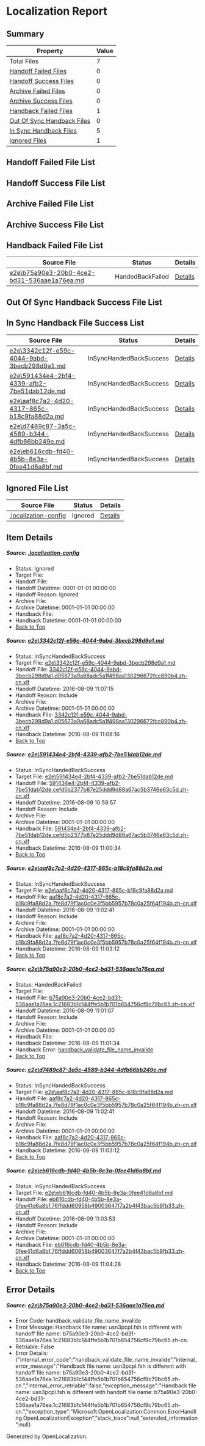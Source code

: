 # <a name='report-top'></a> Localization Report

## Summary
 Property | Value 
 -------- | ----- 
 Total Files | 7
[ Handoff Failed Files ](#handoff-failed-list)| 0
[ Handoff Success Files ](#handoff-success-list)| 0
[ Archive Failed Files ](#archive-failed-list)| 0
[ Archive Success Files ](#archive-success-list)| 0
[ Handback Failed Files ](#handback-failed-list)| 1
[ Out Of Sync Handback Files ](#outofsync-handback-success-list)| 0
[ In Sync Handback Files ](#insync-handback-success-list)| 5
[ Ignored Files ](#ignored-list)| 1

## <a name='handoff-failed-list'></a> Handoff Failed File List

## <a name='handoff-success-list'></a> Handoff Success File List

## <a name='archive-failed-list'></a> Archive Failed File List

## <a name='archive-success-list'></a> Archive Success File List

## <a name='handback-failed-list'></a> Handback Failed File List
 Source File | Status | Details 
 ----------- | ------ | ------- 
 [e2e\b75a90e3-20b0-4ce2-bd31-536aae1a76ea.md](https://github.com/OpenLocalizationTestOrg/oltest/blob/ad127a81500c67327bb8368e83c87457115a6d9c/e2e/b75a90e3-20b0-4ce2-bd31-536aae1a76ea.md) | HandedBackFailed | [Details](#0aeb11ab850439018cc94949753568e0bc68c62a4)

## <a name='outofsync-handback-success-list'></a> Out Of Sync Handback Success File List

## <a name='insync-handback-success-list'></a> In Sync Handback File Success List
 Source File | Status | Details 
 ----------- | ------ | ------- 
 [e2e\3342c12f-e59c-4044-9abd-3becb298d9a1.md](https://github.com/OpenLocalizationTestOrg/oltest/blob/f349e5134afd215f16eb131b243f4e4f9dc01dea/e2e/3342c12f-e59c-4044-9abd-3becb298d9a1.md) | InSyncHandedBackSuccess | [Details](#17cd046676863476cb9d57c552af2685a87a10001)
 [e2e\591434e4-2bf4-4339-afb2-7be51dab12de.md](https://github.com/OpenLocalizationTestOrg/oltest/blob/a68a158d8d3b661e5380e4aae552e86f3b61146c/e2e/591434e4-2bf4-4339-afb2-7be51dab12de.md) | InSyncHandedBackSuccess | [Details](#4c6cbcd3552d4d8b066d20d31d90b110972881032)
 [e2e\aaf8c7a2-4d20-4317-865c-b18c9fa88d2a.md](https://github.com/OpenLocalizationTestOrg/oltest/blob/4dca433527095cfd9697feece8892220465da45c/e2e/aaf8c7a2-4d20-4317-865c-b18c9fa88d2a.md) | InSyncHandedBackSuccess | [Details](#b6610db93ec555cdc04b2e19293397a461d15b663)
 [e2e\d7489c87-3a5c-4589-b344-4dfb66bb249e.md](https://github.com/OpenLocalizationTestOrg/oltest/blob/f349e5134afd215f16eb131b243f4e4f9dc01dea/e2e/d7489c87-3a5c-4589-b344-4dfb66bb249e.md) | InSyncHandedBackSuccess | [Details](#b6610db93ec555cdc04b2e19293397a461d15b665)
 [e2e\eb616cdb-fd40-4b5b-8e3a-0fee41d6a8bf.md](https://github.com/OpenLocalizationTestOrg/oltest/blob/278176aac4ad25e7b95712da3b862681e9e47c74/e2e/eb616cdb-fd40-4b5b-8e3a-0fee41d6a8bf.md) | InSyncHandedBackSuccess | [Details](#7dba8da8c59c744afb85be89f1b7abb3d0b478566)

## <a name='ignored-list'></a> Ignored File List
 Source File | Status | Details 
 ----------- | ------ | ------- 
 [.localization-config](https://github.com/OpenLocalizationTestOrg/oltest/blob/f349e5134afd215f16eb131b243f4e4f9dc01dea/.localization-config) | Ignored | [Details](#3d4f252ac210baf56311d7e97dcc2db10974dbd20)

## Item Details
##### <a name='3d4f252ac210baf56311d7e97dcc2db10974dbd20'></a> Source: [.localization-config](https://github.com/OpenLocalizationTestOrg/oltest/blob/f349e5134afd215f16eb131b243f4e4f9dc01dea/.localization-config)
* Status: Ignored
* Target File: 
* Handoff File: 
* Handoff Datetime: 0001-01-01 00:00:00
* Handoff Reason: Ignored
* Archive File: 
* Archive Datetime: 0001-01-01 00:00:00
* Handback File: 
* Handback Datetime: 0001-01-01 00:00:00
* [Back to Top](#report-top)

##### <a name='17cd046676863476cb9d57c552af2685a87a10001'></a> Source: [e2e\3342c12f-e59c-4044-9abd-3becb298d9a1.md](https://github.com/OpenLocalizationTestOrg/oltest/blob/f349e5134afd215f16eb131b243f4e4f9dc01dea/e2e/3342c12f-e59c-4044-9abd-3becb298d9a1.md)
* Status: InSyncHandedBackSuccess
* Target File: [e2e\3342c12f-e59c-4044-9abd-3becb298d9a1.md](https://github.com/OpenLocalizationTestOrg/ol-test-zhcn/blob/fdaffc1ec56215e97d81a19f14b759f8e1e0c29d/e2e/3342c12f-e59c-4044-9abd-3becb298d9a1.md)
* Handoff File: [3342c12f-e59c-4044-9abd-3becb298d9a1.d05673a9a68adc5a1f498aa130296672fcc890b4.zh-cn.xlf](https://github.com/OpenLocalizationTestOrg/olhandoff-e2e/blob/34d515cb9b383441569b650cc6640c2f7b40e15a/ol-handoff/OpenLocalizationTestOrg/ol-test-zhcn/ci/ht/3342c12f-e59c-4044-9abd-3becb298d9a1.d05673a9a68adc5a1f498aa130296672fcc890b4.zh-cn.xlf)
* Handoff Datetime: 2016-08-09 11:07:15
* Handoff Reason: Include
* Archive File: 
* Archive Datetime: 0001-01-01 00:00:00
* Handback File: [3342c12f-e59c-4044-9abd-3becb298d9a1.d05673a9a68adc5a1f498aa130296672fcc890b4.zh-cn.xlf](https://github.com/OpenLocalizationTestOrg/olhandback-e2e/blob/bbbd5581f16f8f1f5f339a52e9520849946fc611/ol-handback/OpenLocalizationTestOrg/ol-test-zhcn/ci/ht/3342c12f-e59c-4044-9abd-3becb298d9a1.d05673a9a68adc5a1f498aa130296672fcc890b4.zh-cn.xlf)
* Handback Datetime: 2016-08-09 11:08:16
* [Back to Top](#report-top)

##### <a name='4c6cbcd3552d4d8b066d20d31d90b110972881032'></a> Source: [e2e\591434e4-2bf4-4339-afb2-7be51dab12de.md](https://github.com/OpenLocalizationTestOrg/oltest/blob/a68a158d8d3b661e5380e4aae552e86f3b61146c/e2e/591434e4-2bf4-4339-afb2-7be51dab12de.md)
* Status: InSyncHandedBackSuccess
* Target File: [e2e\591434e4-2bf4-4339-afb2-7be51dab12de.md](https://github.com/OpenLocalizationTestOrg/ol-test-zhcn/blob/9781ed6cb4c78aec25f02f78eb2a84fe01072cae/e2e/591434e4-2bf4-4339-afb2-7be51dab12de.md)
* Handoff File: [591434e4-2bf4-4339-afb2-7be51dab12de.cefd5b2377b87e25ddd9d88a67ac5b3746e63c5d.zh-cn.xlf](https://github.com/OpenLocalizationTestOrg/olhandoff-e2e/blob/3da6f5cc200ae89defe90877de2fa46f8023aa08/ol-handoff/OpenLocalizationTestOrg/ol-test-zhcn/ci/ht/591434e4-2bf4-4339-afb2-7be51dab12de.cefd5b2377b87e25ddd9d88a67ac5b3746e63c5d.zh-cn.xlf)
* Handoff Datetime: 2016-08-09 10:59:57
* Handoff Reason: Include
* Archive File: 
* Archive Datetime: 0001-01-01 00:00:00
* Handback File: [591434e4-2bf4-4339-afb2-7be51dab12de.cefd5b2377b87e25ddd9d88a67ac5b3746e63c5d.zh-cn.xlf](https://github.com/OpenLocalizationTestOrg/olhandback-e2e/blob/21f5e94ab500d3cd837020f9fa94516f423c7bbc/ol-handback/OpenLocalizationTestOrg/ol-test-zhcn/ci/ht/591434e4-2bf4-4339-afb2-7be51dab12de.cefd5b2377b87e25ddd9d88a67ac5b3746e63c5d.zh-cn.xlf)
* Handback Datetime: 2016-08-09 11:00:34
* [Back to Top](#report-top)

##### <a name='b6610db93ec555cdc04b2e19293397a461d15b663'></a> Source: [e2e\aaf8c7a2-4d20-4317-865c-b18c9fa88d2a.md](https://github.com/OpenLocalizationTestOrg/oltest/blob/4dca433527095cfd9697feece8892220465da45c/e2e/aaf8c7a2-4d20-4317-865c-b18c9fa88d2a.md)
* Status: InSyncHandedBackSuccess
* Target File: [e2e\aaf8c7a2-4d20-4317-865c-b18c9fa88d2a.md](https://github.com/OpenLocalizationTestOrg/ol-test-zhcn/blob/ff45b96761a3f17166e16a217cceacd9e3127ade/e2e/aaf8c7a2-4d20-4317-865c-b18c9fa88d2a.md)
* Handoff File: [aaf8c7a2-4d20-4317-865c-b18c9fa88d2a.7fe8d79f1ac0c0e3f5bb5957b78c0a25f64f194b.zh-cn.xlf](https://github.com/OpenLocalizationTestOrg/olhandoff-e2e/blob/fd39386505da91c55fdf58cb4df5a51ca29816a7/ol-handoff/OpenLocalizationTestOrg/ol-test-zhcn/ci/ht/aaf8c7a2-4d20-4317-865c-b18c9fa88d2a.7fe8d79f1ac0c0e3f5bb5957b78c0a25f64f194b.zh-cn.xlf)
* Handoff Datetime: 2016-08-09 11:02:41
* Handoff Reason: Include
* Archive File: 
* Archive Datetime: 0001-01-01 00:00:00
* Handback File: [aaf8c7a2-4d20-4317-865c-b18c9fa88d2a.7fe8d79f1ac0c0e3f5bb5957b78c0a25f64f194b.zh-cn.xlf](https://github.com/OpenLocalizationTestOrg/olhandback-e2e/blob/b29de473a45ec54923029d0ce1899ba5b72da020/ol-handback/OpenLocalizationTestOrg/ol-test-zhcn/ci/ht/aaf8c7a2-4d20-4317-865c-b18c9fa88d2a.7fe8d79f1ac0c0e3f5bb5957b78c0a25f64f194b.zh-cn.xlf)
* Handback Datetime: 2016-08-09 11:03:12
* [Back to Top](#report-top)

##### <a name='0aeb11ab850439018cc94949753568e0bc68c62a4'></a> Source: [e2e\b75a90e3-20b0-4ce2-bd31-536aae1a76ea.md](https://github.com/OpenLocalizationTestOrg/oltest/blob/ad127a81500c67327bb8368e83c87457115a6d9c/e2e/b75a90e3-20b0-4ce2-bd31-536aae1a76ea.md)
* Status: HandedBackFailed
* Target File: 
* Handoff File: [b75a90e3-20b0-4ce2-bd31-536aae1a76ea.1c21683b1c144ffe5b1b701b654756cf9c79bc65.zh-cn.xlf](https://github.com/OpenLocalizationTestOrg/olhandoff-e2e/blob/92f4f70d32bd09ce48152373a114bbd38d68e612/ol-handoff/OpenLocalizationTestOrg/ol-test-zhcn/ci/ht/b75a90e3-20b0-4ce2-bd31-536aae1a76ea.1c21683b1c144ffe5b1b701b654756cf9c79bc65.zh-cn.xlf)
* Handoff Datetime: 2016-08-09 11:01:07
* Handoff Reason: Include
* Archive File: 
* Archive Datetime: 0001-01-01 00:00:00
* Handback File: 
* Handback Datetime: 2016-08-09 11:01:34
* Handback Error: [handback_validate_file_name_invalide](#0aeb11ab850439018cc94949753568e0bc68c62a4handback_validate_file_name_invalide)
* [Back to Top](#report-top)

##### <a name='b6610db93ec555cdc04b2e19293397a461d15b665'></a> Source: [e2e\d7489c87-3a5c-4589-b344-4dfb66bb249e.md](https://github.com/OpenLocalizationTestOrg/oltest/blob/f349e5134afd215f16eb131b243f4e4f9dc01dea/e2e/d7489c87-3a5c-4589-b344-4dfb66bb249e.md)
* Status: InSyncHandedBackSuccess
* Target File: [e2e\aaf8c7a2-4d20-4317-865c-b18c9fa88d2a.md](https://github.com/OpenLocalizationTestOrg/ol-test-zhcn/blob/ff45b96761a3f17166e16a217cceacd9e3127ade/e2e/aaf8c7a2-4d20-4317-865c-b18c9fa88d2a.md)
* Handoff File: [aaf8c7a2-4d20-4317-865c-b18c9fa88d2a.7fe8d79f1ac0c0e3f5bb5957b78c0a25f64f194b.zh-cn.xlf](https://github.com/OpenLocalizationTestOrg/olhandoff-e2e/blob/fd39386505da91c55fdf58cb4df5a51ca29816a7/ol-handoff/OpenLocalizationTestOrg/ol-test-zhcn/ci/ht/aaf8c7a2-4d20-4317-865c-b18c9fa88d2a.7fe8d79f1ac0c0e3f5bb5957b78c0a25f64f194b.zh-cn.xlf)
* Handoff Datetime: 2016-08-09 11:02:41
* Handoff Reason: Include
* Archive File: 
* Archive Datetime: 0001-01-01 00:00:00
* Handback File: [aaf8c7a2-4d20-4317-865c-b18c9fa88d2a.7fe8d79f1ac0c0e3f5bb5957b78c0a25f64f194b.zh-cn.xlf](https://github.com/OpenLocalizationTestOrg/olhandback-e2e/blob/b29de473a45ec54923029d0ce1899ba5b72da020/ol-handback/OpenLocalizationTestOrg/ol-test-zhcn/ci/ht/aaf8c7a2-4d20-4317-865c-b18c9fa88d2a.7fe8d79f1ac0c0e3f5bb5957b78c0a25f64f194b.zh-cn.xlf)
* Handback Datetime: 2016-08-09 11:03:12
* [Back to Top](#report-top)

##### <a name='7dba8da8c59c744afb85be89f1b7abb3d0b478566'></a> Source: [e2e\eb616cdb-fd40-4b5b-8e3a-0fee41d6a8bf.md](https://github.com/OpenLocalizationTestOrg/oltest/blob/278176aac4ad25e7b95712da3b862681e9e47c74/e2e/eb616cdb-fd40-4b5b-8e3a-0fee41d6a8bf.md)
* Status: InSyncHandedBackSuccess
* Target File: [e2e\eb616cdb-fd40-4b5b-8e3a-0fee41d6a8bf.md](https://github.com/OpenLocalizationTestOrg/ol-test-zhcn/blob/c9ecd7b6e38a295957e7e31c918c41535f7e3069/e2e/eb616cdb-fd40-4b5b-8e3a-0fee41d6a8bf.md)
* Handoff File: [eb616cdb-fd40-4b5b-8e3a-0fee41d6a8bf.76ffddd60958b49003647f7a2b4f43bac5b9fb33.zh-cn.xlf](https://github.com/OpenLocalizationTestOrg/olhandoff-e2e/blob/723822350245ff8ec099a98b85fb3a6a963ff94f/ol-handoff/OpenLocalizationTestOrg/ol-test-zhcn/ci/ht/eb616cdb-fd40-4b5b-8e3a-0fee41d6a8bf.76ffddd60958b49003647f7a2b4f43bac5b9fb33.zh-cn.xlf)
* Handoff Datetime: 2016-08-09 11:03:53
* Handoff Reason: Include
* Archive File: 
* Archive Datetime: 0001-01-01 00:00:00
* Handback File: [eb616cdb-fd40-4b5b-8e3a-0fee41d6a8bf.76ffddd60958b49003647f7a2b4f43bac5b9fb33.zh-cn.xlf](https://github.com/OpenLocalizationTestOrg/olhandback-e2e/blob/0706e30d47a87edb7131c37d1987a1e9798db510/ol-handback/OpenLocalizationTestOrg/ol-test-zhcn/ci/ht/eb616cdb-fd40-4b5b-8e3a-0fee41d6a8bf.76ffddd60958b49003647f7a2b4f43bac5b9fb33.zh-cn.xlf)
* Handback Datetime: 2016-08-09 11:04:28
* [Back to Top](#report-top)


## Error Details
##### <a name='0aeb11ab850439018cc94949753568e0bc68c62a4handback_validate_file_name_invalide'></a> Source: [e2e\b75a90e3-20b0-4ce2-bd31-536aae1a76ea.md](#0aeb11ab850439018cc94949753568e0bc68c62a4)
* Error Code: handback_validate_file_name_invalide
* Error Message: Handback file name: usn3pcpl.fsh is different with handoff file name: b75a90e3-20b0-4ce2-bd31-536aae1a76ea.1c21683b1c144ffe5b1b701b654756cf9c79bc65.zh-cn.
* Retriable: False
* Error Details: {"internal_error_code":"handback_validate_file_name_invalide","internal_error_message":"Handback file name: usn3pcpl.fsh is different with handoff file name: b75a90e3-20b0-4ce2-bd31-536aae1a76ea.1c21683b1c144ffe5b1b701b654756cf9c79bc65.zh-cn.","internal_error_retriable":false,"exception_message":"Handback file name: usn3pcpl.fsh is different with handoff file name: b75a90e3-20b0-4ce2-bd31-536aae1a76ea.1c21683b1c144ffe5b1b701b654756cf9c79bc65.zh-cn.","exception_type":"Microsoft.OpenLocalization.Common.ErrorHandling.OpenLocalizationException","stack_trace":null,"extended_information":null}


Generated by OpenLocalization.
